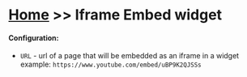 # [Home](/cogboard/) >> Iframe Embed widget

#### Configuration:
* `URL` - url of a page that will be embedded as an iframe in a widget  
example: `https://www.youtube.com/embed/uBP9K2QJSSs`
